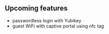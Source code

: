 ## Upcoming features
- passwordless login with Yubikey
- guest WiFi with captive portal using nfc tag